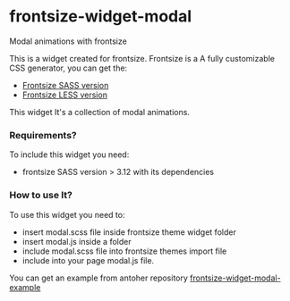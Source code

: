 # frontsize-widget-modal
Modal animations with frontsize

This is a widget created for frontsize.
Frontsize is a A fully customizable CSS generator, you can get the:

- [Frontsize SASS version][sass]
- [Frontsize LESS version][less]

This widget It's a collection of modal animations.

### Requirements?
To include this widget you need:

- frontsize SASS version > 3.12 with its dependencies

### How to use It?
To use this widget you need to:

- insert modal.scss file inside frontsize theme widget folder
- insert modal.js inside a folder
- include modal.scss file into frontsize themes import file
- include into your page modal.js file.

You can get an example from antoher repository [frontsize-widget-modal-example][example]



[sass]:              https://github.com/ideatosrl/frontsize-sass
[less]:              https://github.com/ideatosrl/frontsize-less
[example]:           https://github.com/AlessandroMinoccheri/frontsize-widget-modal-example
